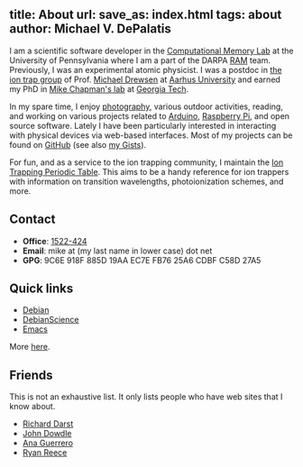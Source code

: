title: About
url:
save_as: index.html
tags: about
author: Michael V. DePalatis
---

I am a scientific software developer in the
[Computational Memory Lab][CML] at the University of Pennsylvania
where I am a part of the DARPA [RAM][] team. Previously, I was an
experimental atomic physicist. I was a postdoc in
[the ion trap group][group] of Prof. [Michael Drewsen][Drewsen] at
[Aarhus University][AU] and earned my PhD in
[Mike Chapman's lab][ChapmanLab] at [Georgia Tech][GT].

[CML]: http://memory.psych.upenn.edu/Main_Page
[RAM]: http://memory.psych.upenn.edu/RAM
[AU]: http://www.au.dk/en
[group]: http://phys.au.dk/forskning/forskningsomraader/amo/the-ion-trap-group/
[Drewsen]: http://pure.au.dk/portal/da/persons/id(871a704b-943d-4f99-b29d-07bea1bbab80).html
[GT]: http://www.gatech.edu
[ChapmanLab]: http://chapmanlabs.gatech.edu

In my spare time, I enjoy [photography](photography.html), various
outdoor activities, reading, and working on various projects related
to [Arduino][], [Raspberry Pi][RPi], and open source software. Lately
I have been particularly interested in interacting with physical
devices via web-based interfaces. Most of my projects can be found on
[GitHub][] (see also [my Gists][]).

[Arduino]: http://arduino.cc/
[RPi]: http://www.raspberrypi.org/
[GitHub]: https://github.com/mivade
[my Gists]: https://gist.github.com/mivade

For fun, and as a service to the ion trapping community, I maintain
the
[Ion Trapping Periodic Table](https://mivade.github.io/ionptable/). This
aims to be a handy reference for ion trappers with information on
transition wavelengths, photoionization schemes, and more.

## Contact ##

* **Office**: [1522-424][map]
* **Email**: mike at (my last name in lower case) dot net
* **GPG**: 9C6E 918F 885D 19AA EC7E  FB76 25A6 CDBF C58D 27A5

[map]: http://www.au.dk/om/organisation/find-au/bygningskort/?b=1522

## Quick links ##

* [Debian][]
* [DebianScience][]
* [Emacs][]

More [here](resources.html).

[Debian]: http://www.debian.org
[DebianScience]: http://wiki.debian.org/DebianScience/
[Emacs]: http://www.gnu.org/software/emacs/

## Friends ##

This is not an exhaustive list. It only lists people who have web
sites that I know about.

* [Richard Darst][]
* [John Dowdle][]
* [Ana Guerrero][]
* [Ryan Reece][]

[Richard Darst]:  http://rkd.zgib.net/
[John Dowdle]: http://jrd.spinodal.org/
[Ana Guerrero]: http://ekaia.org/
[Ryan Reece]: http://www.hep.upenn.edu/~rreece/

